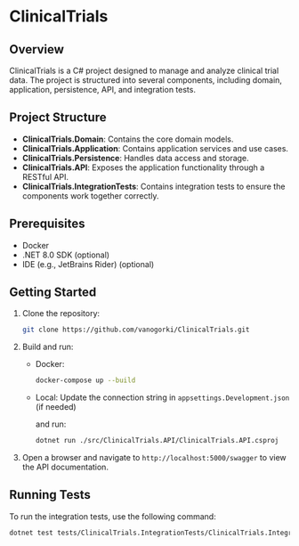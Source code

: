 ﻿# ClinicalTrials

## Overview
ClinicalTrials is a C# project designed to manage and analyze clinical trial data. The project is structured into several components, including domain, application, persistence, API, and integration tests.

## Project Structure
- **ClinicalTrials.Domain**: Contains the core domain models.
- **ClinicalTrials.Application**: Contains application services and use cases.
- **ClinicalTrials.Persistence**: Handles data access and storage.
- **ClinicalTrials.API**: Exposes the application functionality through a RESTful API.
- **ClinicalTrials.IntegrationTests**: Contains integration tests to ensure the components work together correctly.

## Prerequisites
- Docker
- .NET 8.0 SDK (optional)
- IDE (e.g., JetBrains Rider) (optional)

## Getting Started
1. Clone the repository:

   ```bash
   git clone https://github.com/vanogorki/ClinicalTrials.git
   ```

2. Build and run:

    - Docker:

      ```bash
      docker-compose up --build
      ```

    - Local: Update the connection string in `appsettings.Development.json` (if needed)

      and run:

      ```bash
      dotnet run ./src/ClinicalTrials.API/ClinicalTrials.API.csproj
      ```
      
3. Open a browser and navigate to `http://localhost:5000/swagger` to view the API documentation.

## Running Tests
To run the integration tests, use the following command:
```sh
dotnet test tests/ClinicalTrials.IntegrationTests/ClinicalTrials.IntegrationTests.csproj